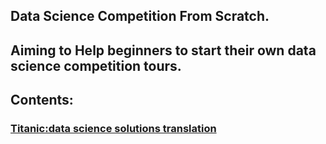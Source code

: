 ## Data Science Competition From Scratch.
## Aiming to Help beginners to start their own data science competition tours.

## Contents:
### [Titanic:data science solutions translation](https://github.com/hunterhawk/Kaggle-From-Scratch/blob/master/Titanic/Translation_titanic-data-science-solutions.md)

